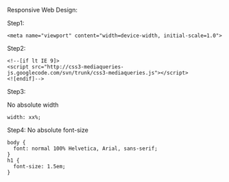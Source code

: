 Responsive Web Design:

Step1:
```
<meta name="viewport" content="width=device-width, initial-scale=1.0">
```
Step2:
```
<!--[if lt IE 9]>
<script src="http://css3-mediaqueries-js.googlecode.com/svn/trunk/css3-mediaqueries.js"></script>
<![endif]-->
```
Step3:

No absolute width
```
width: xx%;
```
Step4:
No absolute font-size
```
body {
  font: normal 100% Helvetica, Arial, sans-serif;
}
h1 {
  font-size: 1.5em; 
}
```
